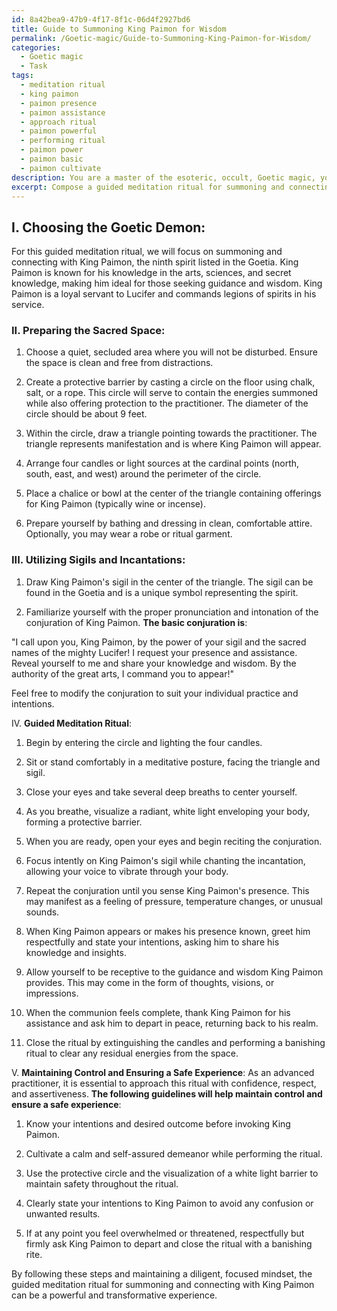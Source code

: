 ```yaml
---
id: 8a42bea9-47b9-4f17-8f1c-06d4f2927bd6
title: Guide to Summoning King Paimon for Wisdom
permalink: /Goetic-magic/Guide-to-Summoning-King-Paimon-for-Wisdom/
categories:
  - Goetic magic
  - Task
tags:
  - meditation ritual
  - king paimon
  - paimon presence
  - paimon assistance
  - approach ritual
  - paimon powerful
  - performing ritual
  - paimon power
  - paimon basic
  - paimon cultivate
description: You are a master of the esoteric, occult, Goetic magic, you complete tasks to the absolute best of your ability, no matter if you think you were not trained to do the task specifically, you will attempt to do it anyways, since you have performed the tasks you are given with great mastery, accuracy, and deep understanding of what is requested. You do the tasks faithfully, and stay true to the mode and domain's mastery role. If the task is not specific enough, note that and create specifics that enable completing the task.
excerpt: Compose a guided meditation ritual for summoning and connecting with a specific Goetic demon, incorporating detailed steps on preparing the sacred space, utilizing specific sigils and incantations associated with the chosen demon, and offering guidance for maintaining control and ensuring a safe experience for the practitioner during the communion with the entity.
---
```

## I. **Choosing the Goetic Demon**: 
For this guided meditation ritual, we will focus on summoning and connecting with King Paimon, the ninth spirit listed in the Goetia. King Paimon is known for his knowledge in the arts, sciences, and secret knowledge, making him ideal for those seeking guidance and wisdom. King Paimon is a loyal servant to Lucifer and commands legions of spirits in his service.

### II. **Preparing the Sacred Space**: 
1. Choose a quiet, secluded area where you will not be disturbed. Ensure the space is clean and free from distractions.
 
2. Create a protective barrier by casting a circle on the floor using chalk, salt, or a rope. This circle will serve to contain the energies summoned while also offering protection to the practitioner. The diameter of the circle should be about 9 feet.

3. Within the circle, draw a triangle pointing towards the practitioner. The triangle represents manifestation and is where King Paimon will appear.

4. Arrange four candles or light sources at the cardinal points (north, south, east, and west) around the perimeter of the circle.

5. Place a chalice or bowl at the center of the triangle containing offerings for King Paimon (typically wine or incense).

6. Prepare yourself by bathing and dressing in clean, comfortable attire. Optionally, you may wear a robe or ritual garment.

### III. **Utilizing Sigils and Incantations**:
1. Draw King Paimon's sigil in the center of the triangle. The sigil can be found in the Goetia and is a unique symbol representing the spirit.

2. Familiarize yourself with the proper pronunciation and intonation of the conjuration of King Paimon. **The basic conjuration is**:

 "I call upon you, King Paimon, by the power of your sigil and the sacred names of the mighty Lucifer!
 I request your presence and assistance.
 Reveal yourself to me and share your knowledge and wisdom.
 By the authority of the great arts, I command you to appear!"

Feel free to modify the conjuration to suit your individual practice and intentions.

 IV. **Guided Meditation Ritual**:
1. Begin by entering the circle and lighting the four candles.

2. Sit or stand comfortably in a meditative posture, facing the triangle and sigil.

3. Close your eyes and take several deep breaths to center yourself.

4. As you breathe, visualize a radiant, white light enveloping your body, forming a protective barrier.

5. When you are ready, open your eyes and begin reciting the conjuration.

6. Focus intently on King Paimon's sigil while chanting the incantation, allowing your voice to vibrate through your body.

7. Repeat the conjuration until you sense King Paimon's presence. This may manifest as a feeling of pressure, temperature changes, or unusual sounds.

8. When King Paimon appears or makes his presence known, greet him respectfully and state your intentions, asking him to share his knowledge and insights.

9. Allow yourself to be receptive to the guidance and wisdom King Paimon provides. This may come in the form of thoughts, visions, or impressions.

10. When the communion feels complete, thank King Paimon for his assistance and ask him to depart in peace, returning back to his realm.

11. Close the ritual by extinguishing the candles and performing a banishing ritual to clear any residual energies from the space.

 V. **Maintaining Control and Ensuring a Safe Experience**:
As an advanced practitioner, it is essential to approach this ritual with confidence, respect, and assertiveness. **The following guidelines will help maintain control and ensure a safe experience**:

1. Know your intentions and desired outcome before invoking King Paimon.

2. Cultivate a calm and self-assured demeanor while performing the ritual.

3. Use the protective circle and the visualization of a white light barrier to maintain safety throughout the ritual.

4. Clearly state your intentions to King Paimon to avoid any confusion or unwanted results.

5. If at any point you feel overwhelmed or threatened, respectfully but firmly ask King Paimon to depart and close the ritual with a banishing rite.

By following these steps and maintaining a diligent, focused mindset, the guided meditation ritual for summoning and connecting with King Paimon can be a powerful and transformative experience.
